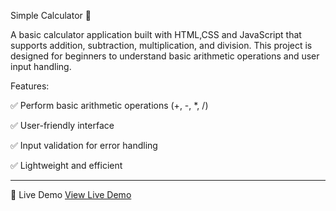 Simple Calculator 🧮

A basic calculator application built with HTML,CSS and JavaScript that supports addition, subtraction, multiplication, and division. This project is designed for beginners to understand basic arithmetic operations and user input handling.

Features:

✅ Perform basic arithmetic operations (+, -, *, /)

✅ User-friendly interface

✅ Input validation for error handling

✅ Lightweight and efficient

---


🚀 Live Demo
[View Live Demo](https://dn-calculator.tiiny.site/)

